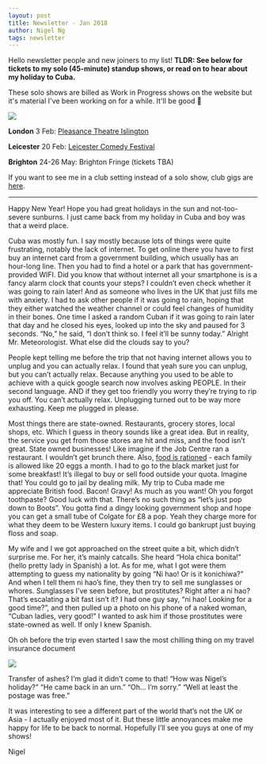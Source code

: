 ```yaml
---
layout: post
title: Newsletter - Jan 2018
author: Nigel Ng
tags: newsletter
---
```


Hello newsletter people and new joiners to my list! **TLDR: See below for tickets to my solo (45-minute) standup shows, or read on to hear about my holiday to Cuba.**

These solo shows are billed as Work in Progress shows on the website but it's material I've been working on for a while. It'll be good 🙂

![](https://d2mxuefqeaa7sj.cloudfront.net/s_13239F3483F50201ACC47BE05108FAB76966A18537612BD1098239200BBDE40F_1515322589040_newsletter-poster.jpg)


**London** 3 Feb: [Pleasance Theatre Islington](https://www.pleasance.co.uk/event/nigel-ng-malaysian-sensation-work-progress#overview)

**Leicester** 20 Feb: [Leicester Comedy Festival](http://comedy-festival.co.uk/event/nigel-ng-malaysian-sensation-work-in-progress/)

**Brighton** 24-26 May: Brighton Fringe (tickets TBA)

If you want to see me in a club setting instead of a solo show, club gigs are [here](http://nigelngcomedy.com/#gigs).

----------

Happy New Year! Hope you had great holidays in the sun and not-too-severe sunburns. I just came back from my holiday in Cuba and boy was that a weird place.

Cuba was mostly fun. I say mostly because lots of things were quite frustrating, notably the lack of internet. To get online there you have to first buy an internet card from a government building, which usually has an hour-long line. Then you had to find a hotel or a park that has government-provided WIFI. Did you know that without internet all your smartphone is is a fancy alarm clock that counts your steps? I couldn’t even check whether it was going to rain later! And as someone who lives in the UK that just fills me with anxiety. I had to ask other people if it was going to rain, hoping that they either watched the weather channel or could feel changes of humidity in their bones. One time I asked a random Cuban if it was going to rain later that day and he closed his eyes, looked up into the sky and paused for 3 seconds. “No,” he said, “I don’t think so. I feel it’ll be sunny today.” Alright Mr. Meteorologist. What else did the clouds say to you?

People kept telling me before the trip that not having internet allows you to unplug and you can actually relax. I found that yeah sure you can unplug, but you can’t actually relax. Because anything you used to be able to achieve with a quick google search now involves asking PEOPLE. In their second language. AND if they get too friendly you worry they’re trying to rip you off. You can’t actually relax. Unplugging turned out to be way more exhausting. Keep me plugged in please.

Most things there are state-owned. Restaurants, grocery stores, local shops, etc. Which I guess in theory sounds like a great idea. But in reality, the service you get from those stores are hit and miss, and the food isn’t great. State owned businesses! Like imagine if the Job Centre ran a restaurant. I wouldn’t get brunch there. Also, [food is rationed](https://en.wikipedia.org/wiki/Rationing_in_Cuba) - each family is allowed like 20 eggs a month. I had to go to the black market just for some breakfast! It’s illegal to buy or sell food outside your quota. Imagine that! You could go to jail by dealing milk. My trip to Cuba made me appreciate British food. Bacon! Gravy! As much as you want! Oh you forgot toothpaste? Good luck with that. There’s no such thing as “let’s just pop down to Boots”. You gotta find a dingy looking government shop and hope you can get a small tube of Colgate for £8 a pop. Yeah they charge more for what they deem to be Western luxury items. I could go bankrupt just buying floss and soap.

My wife and I we got approached on the street quite a bit, which didn’t surprise me. For her, it’s mainly catcalls. She heard “Hola chica bonita!” (hello pretty lady in Spanish) a lot. As for me, what I got were them attempting to guess my nationality by going “Ni hao! Or is it konichiwa?” And when I tell them ni hao’s fine, they then try to sell me sunglasses or whores. Sunglasses I’ve seen before, but prostitutes? Right after a ni hao? That’s escalating a bit fast isn’t it? I had one guy say, “ni hao! Looking for a good time?”, and then pulled up a photo on his phone of a naked woman, “Cuban ladies, very good!” I wanted to ask him if those prostitutes were state-owned as well. If only I knew Spanish.

Oh oh before the trip even started I saw the most chilling thing on my travel insurance document

![](https://d2mxuefqeaa7sj.cloudfront.net/s_13239F3483F50201ACC47BE05108FAB76966A18537612BD1098239200BBDE40F_1515067079356_Screen+Shot+2018-01-04+at+11.57.40.png)


Transfer of ashes? I‘m glad it didn’t come to that!
“How was Nigel’s holiday?”
“He came back in an urn.”
“Oh… I’m sorry.”
“Well at least the postage was free.”

It was interesting to see a different part of the world that’s not the UK or Asia - I actually enjoyed most of it. But these little annoyances make me happy for life to be back to normal. Hopefully I’ll see you guys at one of my shows!

Nigel

